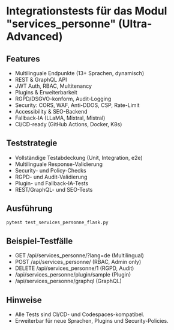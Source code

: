 # Integrationstests für das Modul "services_personne" (Ultra-Advanced)

## Features
- Multilinguale Endpunkte (13+ Sprachen, dynamisch)
- REST & GraphQL API
- JWT Auth, RBAC, Multitenancy
- Plugins & Erweiterbarkeit
- RGPD/DSGVO-konform, Audit-Logging
- Security: CORS, WAF, Anti-DDOS, CSP, Rate-Limit
- Accessibility & SEO-Backend
- Fallback-IA (LLaMA, Mixtral, Mistral)
- CI/CD-ready (GitHub Actions, Docker, K8s)

## Teststrategie
- Vollständige Testabdeckung (Unit, Integration, e2e)
- Multilinguale Response-Validierung
- Security- und Policy-Checks
- RGPD- und Audit-Validierung
- Plugin- und Fallback-IA-Tests
- REST/GraphQL- und SEO-Tests

## Ausführung
```bash
pytest test_services_personne_flask.py
```

## Beispiel-Testfälle
- GET /api/services_personne/?lang=de (Multilingual)
- POST /api/services_personne/ (RBAC, Admin only)
- DELETE /api/services_personne/1 (RGPD, Audit)
- /api/services_personne/plugin/sample (Plugin)
- /api/services_personne/graphql (GraphQL)

## Hinweise
- Alle Tests sind CI/CD- und Codespaces-kompatibel.
- Erweiterbar für neue Sprachen, Plugins und Security-Policies.
